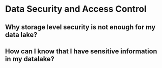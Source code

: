 # Data Security and Access Control

## Why storage level security is not enough for my data lake?



## How can I know that I have sensitive information in my datalake?





